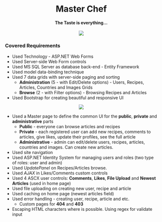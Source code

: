 <h1 align="center">Master Chef</h1>
<h4 align="center">The Taste is everything...</h3>
<p align="center"><a href="https://telerikacademy.com"><img src="http://i67.tinypic.com/10hruox.png" /></a></p>

### Covered Requirements
  - Used Technology - ASP.NET Web Forms
  - Used Server-side Web Form controls
  - Used MS SQL Server as database back-end - Entity Framework
  - Used model data-binding technique
  - Used 7 data grids with server-side paging and sorting
    - **Administration** (5 - with Edit/Delete options) - Users, Recipes, Articles, Countries and Images Grids
    - **Browse** (2 - with Filter options) - Browsing Recipes and Articles
  - Used Bootstrap for creating beautiful and responsive UI
<p align="center"><a href="https://telerikacademy.com"><img src="http://i65.tinypic.com/xmskrt.png" /></a></p>

  - Used a Master page to define the common UI for the **public**, **private** and **administrative** parts
    - **Public** - everyone can browse articles and recipes
    - **Private** - each registered user can add new recipes, comments to articles, give likes, update their profiles, see the full article
    - **Administrative** - admin can edit/delete users, recipes, articles, countries and images. Can create new articles.
  - Used site navigation
  - Used ASP.NET Identity System for managing users and roles (two type of roles: user and admin)
  - Used *UpdatePanel* on Recipes/Articles browse. 
  - Used *AJAX* in Likes/Comments custom controls
  - Used 4 ASCX user controls: **Comments**, **Likes**, **File Upload** and **Newest Articles** (used in home page)
  - Used file uploading on creating new user, recipe and article
  - Used caching on home page (newest articles field)
  - Used error handling - creating user, recipe, article and etc. 
    - Custom pages for **404** and **403**
  - Escaping HTML characters where is possible. Using regex for validate input
